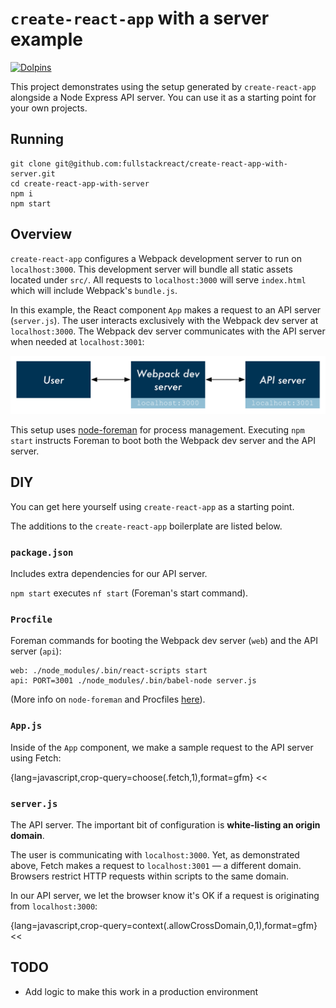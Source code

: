 # `create-react-app` with a server example

 [![Dolpins](https://cdn.rawgit.com/fullstackio/cq/master/doc/readme/dolphins-badge-ff00ff.svg)](https://www.fullstackreact.com)

This project demonstrates using the setup generated by `create-react-app` alongside a Node Express API server. You can use it as a starting point for your own projects.

## Running

```
git clone git@github.com:fullstackreact/create-react-app-with-server.git
cd create-react-app-with-server
npm i
npm start
```

## Overview

`create-react-app` configures a Webpack development server to run on `localhost:3000`. This development server will bundle all static assets located under `src/`. All requests to `localhost:3000` will serve `index.html` which will include Webpack's `bundle.js`.

In this example, the React component `App` makes a request to an API server (`server.js`). The user interacts exclusively with the Webpack dev server at `localhost:3000`. The Webpack dev server communicates with the API server when needed at `localhost:3001`:

![Flow diagram](./flow-diagram.png)

This setup uses [node-foreman](https://github.com/strongloop/node-foreman) for process management. Executing `npm start` instructs Foreman to boot both the Webpack dev server and the API server.

## DIY

You can get here yourself using `create-react-app` as a starting point.

The additions to the `create-react-app` boilerplate are listed below.

### `package.json`

Includes extra dependencies for our API server.

`npm start` executes `nf start` (Foreman's start command).

### `Procfile`

Foreman commands for booting the Webpack dev server (`web`) and the API server (`api`):

```
web: ./node_modules/.bin/react-scripts start
api: PORT=3001 ./node_modules/.bin/babel-node server.js
```

(More info on `node-foreman` and Procfiles [here](https://github.com/strongloop/node-foreman)).

### `App.js`

Inside of the `App` component, we make a sample request to the API server using Fetch:

{lang=javascript,crop-query=choose(.fetch,1),format=gfm}
<<[](src/App.js)

### `server.js`

The API server. The important bit of configuration is **white-listing an origin domain**.

The user is communicating with `localhost:3000`. Yet, as demonstrated above, Fetch makes a request to `localhost:3001` — a different domain. Browsers restrict HTTP requests within scripts to the same domain.

In our API server, we let the browser know it's OK if a request is originating from `localhost:3000`:

{lang=javascript,crop-query=context(.allowCrossDomain,0,1),format=gfm}
<<[](server.js)

## TODO

* Add logic to make this work in a production environment
